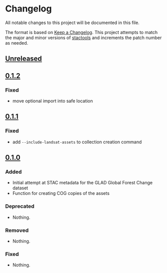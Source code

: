 # Changelog

All notable changes to this project will be documented in this file.

The format is based on [Keep a Changelog](https://keepachangelog.com/en/1.0.0/).
This project attempts to match the major and minor versions of
[stactools](https://github.com/stac-utils/stactools) and increments the patch
number as needed.

## [Unreleased]

## [0.1.2]

### Fixed

- move optional import into safe location

## [0.1.1]

### Fixed

- add `--include-landsat-assets` to collection creation command

## [0.1.0]

### Added

- Initial attempt at STAC metadata for the GLAD Global Forest Change dataset
- Function for creating COG copies of the assets

### Deprecated

- Nothing.

### Removed

- Nothing.

### Fixed

- Nothing.

[Unreleased]: <https://github.com/stactools-packages/glad-global-forest-change/tree/main/>
[0.1.2]: <https://github.com/stactools-packages/glad-global-forest-change/releases/tag/0.1.2>
[0.1.1]: <https://github.com/stactools-packages/glad-global-forest-change/releases/tag/0.1.1>
[0.1.0]: <https://github.com/stactools-packages/glad-global-forest-change/releases/tag/0.1.0>
